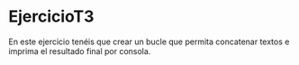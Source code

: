 # EjercicioT3
En este ejercicio tenéis que crear un bucle que permita concatenar textos e imprima el resultado final por consola.
